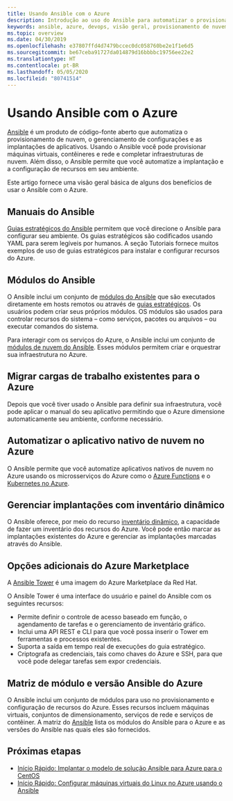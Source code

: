 ```yaml
---
title: Usando Ansible com o Azure
description: Introdução ao uso do Ansible para automatizar o provisionamento de nuvem, o gerenciamento de configurações e implantações de aplicativos.
keywords: ansible, azure, devops, visão geral, provisionamento de nuvem, gerenciamento de configuração, implantação de aplicativo, módulos ansible, manuais do ansible
ms.topic: overview
ms.date: 04/30/2019
ms.openlocfilehash: e37807ffd4d7479bccec0dc058760be2e1f1e6d5
ms.sourcegitcommit: be67ceba91727da014879d16bbbbc19756ee22e2
ms.translationtype: HT
ms.contentlocale: pt-BR
ms.lasthandoff: 05/05/2020
ms.locfileid: "80741514"
---
```

# <a name="using-ansible-with-azure"></a>Usando Ansible com o Azure

[Ansible](https://www.ansible.com) é um produto de código-fonte aberto que automatiza o provisionamento de nuvem, o gerenciamento de configurações e as implantações de aplicativos. Usando o Ansible você pode provisionar máquinas virtuais, contêineres e rede e completar infraestruturas de nuvem. Além disso, o Ansible permite que você automatize a implantação e a configuração de recursos em seu ambiente.

Este artigo fornece uma visão geral básica de alguns dos benefícios de usar o Ansible com o Azure.

## <a name="ansible-playbooks"></a>Manuais do Ansible

[Guias estratégicos do Ansible](https://docs.ansible.com/ansible/latest/playbooks.html) permitem que você direcione o Ansible para configurar seu ambiente. Os guias estratégicos são codificados usando YAML para serem legíveis por humanos. A seção Tutoriais fornece muitos exemplos de uso de guias estratégicos para instalar e configurar recursos do Azure. 

## <a name="ansible-modules"></a>Módulos do Ansible

O Ansible inclui um conjunto de [módulos do Ansible](https://docs.ansible.com/ansible/latest/modules_by_category.html) que são executados diretamente em hosts remotos ou através de [guias estratégicos](https://docs.ansible.com/ansible/latest/playbooks.html). Os usuários podem criar seus próprios módulos. OS módulos são usados para controlar recursos do sistema – como serviços, pacotes ou arquivos – ou executar comandos do sistema.

Para interagir com os serviços do Azure, o Ansible inclui um conjunto de [módulos de nuvem do Ansible](https://docs.ansible.com/ansible/list_of_cloud_modules.html#azure). Esses módulos permitem criar e orquestrar sua infraestrutura no Azure. 

## <a name="migrate-existing-workload-to-azure"></a>Migrar cargas de trabalho existentes para o Azure

Depois que você tiver usado o Ansible para definir sua infraestrutura, você pode aplicar o manual do seu aplicativo permitindo que o Azure dimensione automaticamente seu ambiente, conforme necessário. 

## <a name="automate-cloud-native-application-in-azure"></a>Automatizar o aplicativo nativo de nuvem no Azure

O Ansible permite que você automatize aplicativos nativos de nuvem no Azure usando os microsserviços do Azure como o [Azure Functions](https://azure.microsoft.com//services/functions/) e o [Kubernetes no Azure](https://azure.microsoft.com/services/container-service/kubernetes/).  

## <a name="manage-deployments-with-dynamic-inventory"></a>Gerenciar implantações com inventário dinâmico

O Ansible oferece, por meio do recurso [inventário dinâmico](https://docs.ansible.com/ansible/intro_dynamic_inventory.html), a capacidade de fazer um inventário dos recursos do Azure. Você pode então marcar as implantações existentes do Azure e gerenciar as implantações marcadas através do Ansible.

## <a name="additional-azure-marketplace-options"></a>Opções adicionais do Azure Marketplace

A [Ansible Tower](https://azuremarketplace.microsoft.com/marketplace/apps/redhat.ansible-tower) é uma imagem do Azure Marketplace da Red Hat. 

O Ansible Tower é uma interface do usuário e painel do Ansible com os seguintes recursos:

* Permite definir o controle de acesso baseado em função, o agendamento de tarefas e o gerenciamento de inventário gráfico. 
* Inclui uma API REST e CLI para que você possa inserir o Tower em ferramentas e processos existentes. 
* Suporta a saída em tempo real de execuções do guia estratégico. 
* Criptografa as credenciais, tais como chaves do Azure e SSH, para que você pode delegar tarefas sem expor credenciais.

## <a name="ansible-module-and-version-matrix-for-azure"></a>Matriz de módulo e versão Ansible do Azure

O Ansible inclui um conjunto de módulos para uso no provisionamento e configuração de recursos do Azure. Esses recursos incluem máquinas virtuais, conjuntos de dimensionamento, serviços de rede e serviços de contêiner. A matriz do [Ansible](./module-version-matrix.md) lista os módulos do Ansible para o Azure e as versões do Ansible nas quais eles são fornecidos.

## <a name="next-steps"></a>Próximas etapas

- [Início Rápido: Implantar o modelo de solução Ansible para Azure para o CentOS](./solution-template-deploy.md)
- [Início Rápido: Configurar máquinas virtuais do Linux no Azure usando o Ansible](./install-on-linux-vm.md)